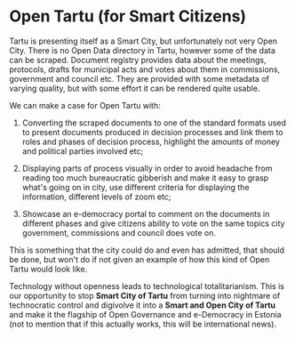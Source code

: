 # Open Tartu (for Smart Citizens)

Tartu is presenting itself as a Smart City, but unfortunately not very Open City. There is no Open Data directory in Tartu, however some of the data can be scraped. Document registry provides data about the meetings, protocols, drafts for municipal acts and votes about them in commissions, government and council etc. They are provided with some metadata of varying quality, but with some effort it can be rendered quite usable.

We can make a case for Open Tartu with:

1. Converting the scraped documents to one of the standard formats used to present documents produced in decision processes and link them to roles and phases of decision process, highlight the amounts of money and political parties involved etc;

2. Displaying parts of process visually in order to avoid headache from reading too much bureaucratic gibberish and make it easy to grasp what's going on in city, use different criteria for displaying the information, different levels of zoom etc;

3. Showcase an e-democracy portal to comment on the documents in different phases and give citizens ability to vote on the same topics city government, commissions and council does vote on.

This is something that the city could do and even has admitted, that should be done, but won't do if not given an example of how this kind of Open Tartu would look like.

Technology without openness leads to technological totalitarianism. This is our opportunity to stop **Smart City of Tartu** from turning into nightmare of technocratic control and digivolve it into a **Smart and Open City of Tartu** and make it the flagship of Open Governance and e-Democracy in Estonia (not to mention that if this actually works, this will be international news).
